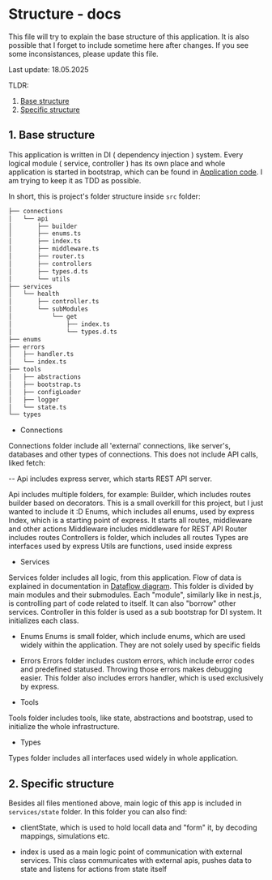 # Structure - docs

This file will try to explain the base structure of this application. It is also possible that I forget to include sometime here after changes. If you see some
inconsistances, please update this file.

Last update: 18.05.2025

TLDR:
1. [Base structure](#1-base-structure)
2. [Specific structure](#2-specific-structure)

## 1. Base structure

This application is written in DI ( dependency injection ) system. Every logical module ( service, controller ) has its own place and whole application is started in bootstrap, which can be found in [Application code](../src/tools/bootstrap.ts). I am trying to keep it as TDD as possible.

In short, this is project's folder structure inside `src` folder:
```txt
├── connections
│   └── api
│       ├── builder
│       ├── enums.ts
│       ├── index.ts
│       ├── middleware.ts
│       ├── router.ts
│       ├── controllers
│       ├── types.d.ts
│       └── utils
├── services
│   └── health
│       ├── controller.ts
│       └── subModules
│           └── get
│               ├── index.ts
│               └── types.d.ts
├── enums
├── errors
│   ├── handler.ts
│   └── index.ts
├── tools
│   ├── abstractions
│   ├── bootstrap.ts
│   ├── configLoader
│   ├── logger
│   └── state.ts
└── types
```

- Connections 

Connections folder include all 'external' connections, like server's, databases and other types of connections. This does not include API calls, liked fetch:

-- Api includes express server, which starts REST API server.

Api includes multiple folders, for example:
Builder, which includes routes builder based on decorators. This is a small overkill for this project, but I just wanted to include it :D
Enums, which includes all enums, used by express
Index, which is a starting point of express. It starts all routes, middleware and other actions
Middleware includes middleware for REST API
Router includes routes
Controllers is folder, which includes all routes
Types are interfaces used by express
Utils are functions, used inside express

- Services

Services folder includes all logic, from this application. Flow of data is explained in documentation in [Dataflow diagram](./diagrams/Dataflow.md). This folder is divided by main modules and their submodules. Each "module", similarly like in nest.js, is controlling part of code related to itself. It can also "borrow" other services. Controller in this folder is used as a sub bootstrap for DI system. It initializes each class.

- Enums
Enums is small folder, which include enums, which are used widely within the application. They are not solely used by specific fields

- Errors
Errors folder includes custom errors, which include error codes and predefined statused. Throwing those errors makes debugging easier. 
This folder also includes errors handler, which is used exclusively by express.

- Tools

Tools folder includes tools, like state, abstractions and bootstrap, used to initialize the whole infrastructure.

- Types

Types folder includes all interfaces used widely in whole application.

## 2. Specific structure

Besides all files mentioned above, main logic of this app is included in `services/state` folder. In this folder you can also find:

- clientState, which is used to hold locall data and "form" it, by decoding mappings, simulations etc.

- index is used as a main logic point of communication with external services. This class communicates with external apis, pushes data to state and listens for actions from state itself

